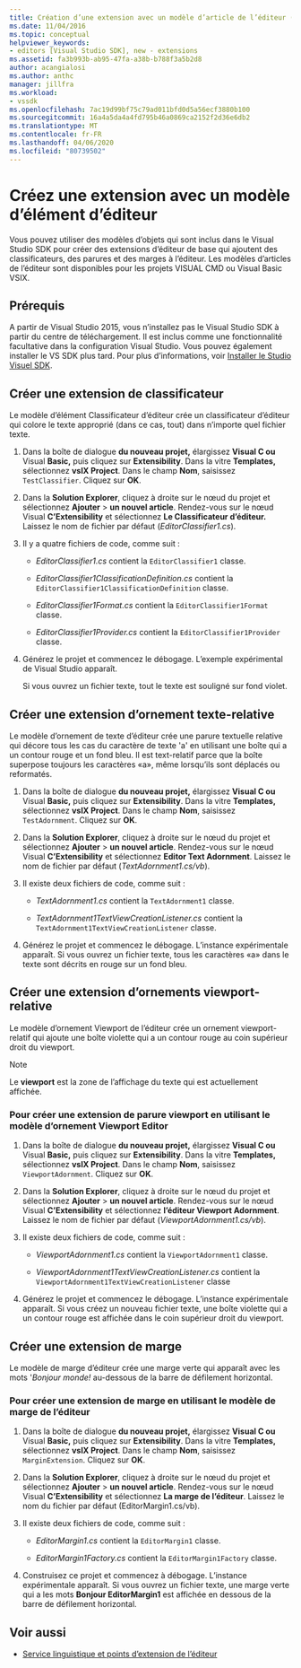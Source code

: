 ```yaml
---
title: Création d’une extension avec un modèle d’article de l’éditeur ( Microsoft Docs
ms.date: 11/04/2016
ms.topic: conceptual
helpviewer_keywords:
- editors [Visual Studio SDK], new - extensions
ms.assetid: fa3b993b-ab95-47fa-a38b-b788f3a5b2d8
author: acangialosi
ms.author: anthc
manager: jillfra
ms.workload:
- vssdk
ms.openlocfilehash: 7ac19d99bf75c79ad011bfd0d5a56ecf3880b100
ms.sourcegitcommit: 16a4a5da4a4fd795b46a0869ca2152f2d36e6db2
ms.translationtype: MT
ms.contentlocale: fr-FR
ms.lasthandoff: 04/06/2020
ms.locfileid: "80739502"
---
```

# <a name="create-an-extension-with-an-editor-item-template"></a>Créez une extension avec un modèle d’élément d’éditeur
Vous pouvez utiliser des modèles d’objets qui sont inclus dans le Visual Studio SDK pour créer des extensions d’éditeur de base qui ajoutent des classificateurs, des parures et des marges à l’éditeur. Les modèles d’articles de l’éditeur sont disponibles pour les projets VISUAL CMD ou Visual Basic VSIX.

## <a name="prerequisites"></a>Prérequis
 A partir de Visual Studio 2015, vous n’installez pas le Visual Studio SDK à partir du centre de téléchargement. Il est inclus comme une fonctionnalité facultative dans la configuration Visual Studio. Vous pouvez également installer le VS SDK plus tard. Pour plus d’informations, voir [Installer le Studio Visuel SDK](../extensibility/installing-the-visual-studio-sdk.md).

## <a name="create-a-classifier-extension"></a>Créer une extension de classificateur
 Le modèle d’élément Classificateur d’éditeur crée un classificateur d’éditeur qui colore le texte approprié (dans ce cas, tout) dans n’importe quel fichier texte.

1. Dans la boîte de dialogue **du nouveau projet,** élargissez **Visual C ou** Visual **Basic,** puis cliquez sur **Extensibility**. Dans la vitre **Templates,** sélectionnez **vsIX Project**. Dans le champ **Nom**, saisissez `TestClassifier`. Cliquez sur **OK**.

2. Dans la **Solution Explorer**, cliquez à droite sur le nœud du projet et sélectionnez **Ajouter** > **un nouvel article**. Rendez-vous sur le nœud Visual **C’Extensibility** et sélectionnez **Le Classificateur d’éditeur.** Laissez le nom de fichier par défaut (*EditorClassifier1.cs*).

3. Il y a quatre fichiers de code, comme suit :

    - *EditorClassifier1.cs* contient la `EditorClassifier1` classe.

    - *EditorClassifier1ClassificationDefinition.cs* contient la `EditorClassifier1ClassificationDefinition` classe.

    - *EditorClassifier1Format.cs* contient la `EditorClassifier1Format` classe.

    - *EditorClassifier1Provider.cs* contient la `EditorClassifier1Provider` classe.

4. Générez le projet et commencez le débogage. L’exemple expérimental de Visual Studio apparaît.

     Si vous ouvrez un fichier texte, tout le texte est souligné sur fond violet.

## <a name="create-a-text-relative-adornment-extension"></a>Créer une extension d’ornement texte-relative
 Le modèle d’ornement de texte d’éditeur crée une parure textuelle relative qui décore tous les cas du caractère de texte 'a' en utilisant une boîte qui a un contour rouge et un fond bleu. Il est text-relatif parce que la boîte superpose toujours les caractères «a», même lorsqu’ils sont déplacés ou reformatés.

1. Dans la boîte de dialogue **du nouveau projet,** élargissez **Visual C ou** Visual **Basic,** puis cliquez sur **Extensibility**. Dans la vitre **Templates,** sélectionnez **vsIX Project**. Dans le champ **Nom**, saisissez `TestAdornment`. Cliquez sur **OK**.

2. Dans la **Solution Explorer**, cliquez à droite sur le nœud du projet et sélectionnez **Ajouter** > **un nouvel article**. Rendez-vous sur le nœud Visual **C’Extensibility** et sélectionnez **Editor Text Adornment**. Laissez le nom de fichier par défaut (*TextAdornment1.cs/vb*).

3. Il existe deux fichiers de code, comme suit :

    - *TextAdornment1.cs* contient la `TextAdornment1` classe.

    - *TextAdornment1TextViewCreationListener.cs* contient la `TextAdornment1TextViewCreationListener` classe.

4. Générez le projet et commencez le débogage. L’instance expérimentale apparaît. Si vous ouvrez un fichier texte, tous les caractères «a» dans le texte sont décrits en rouge sur un fond bleu.

## <a name="create-a-viewport-relative-adornment-extension"></a>Créer une extension d’ornements viewport-relative
 Le modèle d’ornement Viewport de l’éditeur crée un ornement viewport-relatif qui ajoute une boîte violette qui a un contour rouge au coin supérieur droit du viewport.

> [!NOTE]
> Le **viewport** est la zone de l’affichage du texte qui est actuellement affichée.

### <a name="to-create-a-viewport-adornment-extension-by-using-the-editor-viewport-adornment-template"></a>Pour créer une extension de parure viewport en utilisant le modèle d’ornement Viewport Editor

1. Dans la boîte de dialogue **du nouveau projet,** élargissez **Visual C ou** Visual **Basic,** puis cliquez sur **Extensibility**. Dans la vitre **Templates,** sélectionnez **vsIX Project**. Dans le champ **Nom**, saisissez `ViewportAdornment`. Cliquez sur **OK**.

2. Dans la **Solution Explorer**, cliquez à droite sur le nœud du projet et sélectionnez **Ajouter** > **un nouvel article**. Rendez-vous sur le nœud Visual **C’Extensibility** et sélectionnez **l’éditeur Viewport Adornment**. Laissez le nom de fichier par défaut (*ViewportAdornment1.cs/vb*).

3. Il existe deux fichiers de code, comme suit :

    - *ViewportAdornment1.cs* contient la `ViewportAdornment1` classe.

    - *ViewportAdornment1TextViewCreationListener.cs* contient la `ViewportAdornment1TextViewCreationListener` classe

4. Générez le projet et commencez le débogage. L’instance expérimentale apparaît. Si vous créez un nouveau fichier texte, une boîte violette qui a un contour rouge est affichée dans le coin supérieur droit du viewport.

## <a name="create-a-margin-extension"></a>Créer une extension de marge
 Le modèle de marge d’éditeur crée une marge verte qui apparaît avec les mots '*Bonjour monde!* au-dessous de la barre de défilement horizontal.

### <a name="to-create-a-margin-extension-by-using-the-editor-margin-template"></a>Pour créer une extension de marge en utilisant le modèle de marge de l’éditeur

1. Dans la boîte de dialogue **du nouveau projet,** élargissez **Visual C ou** Visual **Basic,** puis cliquez sur **Extensibility**. Dans la vitre **Templates,** sélectionnez **vsIX Project**. Dans le champ **Nom**, saisissez `MarginExtension`. Cliquez sur **OK**.

2. Dans la **Solution Explorer**, cliquez à droite sur le nœud du projet et sélectionnez **Ajouter** > **un nouvel article**. Rendez-vous sur le nœud Visual **C’Extensibility** et sélectionnez **La marge de l’éditeur**. Laissez le nom du fichier par défaut (EditorMargin1.cs/vb).

3. Il existe deux fichiers de code, comme suit :

    - *EditorMargin1.cs* contient la `EditorMargin1` classe.

    - *EditorMargin1Factory.cs* contient la `EditorMargin1Factory` classe.

4. Construisez ce projet et commencez à débogage. L’instance expérimentale apparaît. Si vous ouvrez un fichier texte, une marge verte qui a les mots **Bonjour EditorMargin1** est affichée en dessous de la barre de défilement horizontal.

## <a name="see-also"></a>Voir aussi
- [Service linguistique et points d’extension de l’éditeur](../extensibility/language-service-and-editor-extension-points.md)
